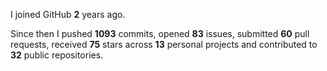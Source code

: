 I joined GitHub **2** years ago.

Since then I pushed **1093** commits, opened **83** issues, submitted **60** pull requests, received **75** stars across **13** personal projects and contributed to **32** public repositories.
